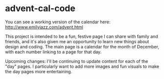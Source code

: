 # advent-cal-code

You can see a working version of the calendar here: http://www.emilyjazz.com/advent.html

This project is intended to be a fun, festive page I can share with family and friends, and it's also given me an opportunity to learn new things about design and coding. The main page is a calendar for the month of December, with each number linking to a page for that day.

Upcoming changes: I'll be continuing to update content for each of the "day" pages. I particularly want to add more images and fun visuals to make the day pages more entertaining.
